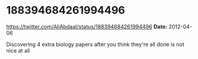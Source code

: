 # 188394684261994496
https://twitter.com/AliAbdaal/status/188394684261994496
**Date:** 2012-04-06

Discovering 4 extra biology papers after you think they're all done is not nice at all
